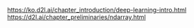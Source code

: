 
https://ko.d2l.ai/chapter_introduction/deep-learning-intro.html
https://d2l.ai/chapter_preliminaries/ndarray.html